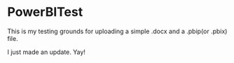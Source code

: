 # PowerBITest
This is my testing grounds for uploading a simple .docx and a .pbip(or .pbix) file.

I just made an update. Yay!
